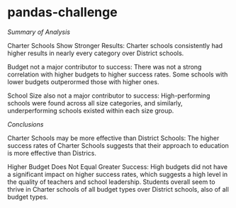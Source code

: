 # pandas-challenge
*Summary of Analysis*

Charter Schools Show Stronger Results: Charter schools consistently had higher results in nearly every category over District schools.

Budget not a major contributor to success: There was not a strong correlation with higher budgets to higher success rates. Some schools with lower budgets outperormed those with higher ones. 

School Size also not a major contributor to success: High-performing schools were found across all size categories, and similarly, underperforming schools existed within each size group.


*Conclusions*

Charter Schools may be more effective than District Schools: The higher success rates of Charter Schools suggests that their approach to education is more effective than Districs.

Higher Budget Does Not Equal Greater Success: High budgets did not have a significant impact on higher success rates, which suggests a high level in the quality of teachers and school leadership. Students overall seem to thrive in Charter schools of all budget types over District schools, also of all budget types. 
